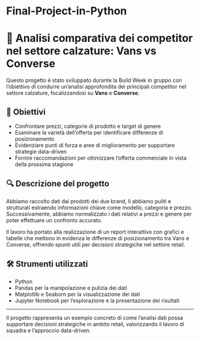 # Final-Project-in-Python
# 👟 Analisi comparativa dei competitor nel settore calzature: Vans vs Converse

Questo progetto è stato sviluppato durante la Build Week in gruppo  con l’obiettivo di condurre un’analisi approfondita dei principali competitor nel settore calzature, focalizzandosi su **Vans** e **Converse**.

## 📌 Obiettivi

- Confrontare prezzi, categorie di prodotto e target di genere  
- Esaminare la varietà dell’offerta per identificare differenze di posizionamento  
- Evidenziare punti di forza e aree di miglioramento per supportare strategie data-driven  
- Fornire raccomandazioni per ottimizzare l’offerta commerciale in vista della prossima stagione  

## 🔍 Descrizione del progetto

Abbiamo raccolto dati dai prodotti dei due brand, li abbiamo puliti e strutturati estraendo informazioni chiave come modello, categoria e prezzo. Successivamente, abbiamo normalizzato i dati relativi a prezzi e genere per poter effettuare un confronto accurato.

Il lavoro ha portato alla realizzazione di un report interattivo con grafici e tabelle che mettono in evidenza le differenze di posizionamento tra Vans e Converse, offrendo spunti utili per decisioni strategiche nel settore retail.

## 🛠️ Strumenti utilizzati

- Python  
- Pandas per la manipolazione e pulizia dei dati  
- Matplotlib e Seaborn per la visualizzazione dei dati  
- Jupyter Notebook per l’esplorazione e la presentazione dei risultati  

---

Il progetto rappresenta un esempio concreto di come l’analisi dati possa supportare decisioni strategiche in ambito retail, valorizzando il lavoro di squadra e l’approccio data-driven.
